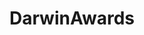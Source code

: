 ---
title: DarwinAwards
crosslinks:
- autotldr
- nottheonion
- Whatcouldgowrong
- BlondeJokes
- NewsOfTheStupid
- NewOrleans
- singapore
- watchpeopledie
---